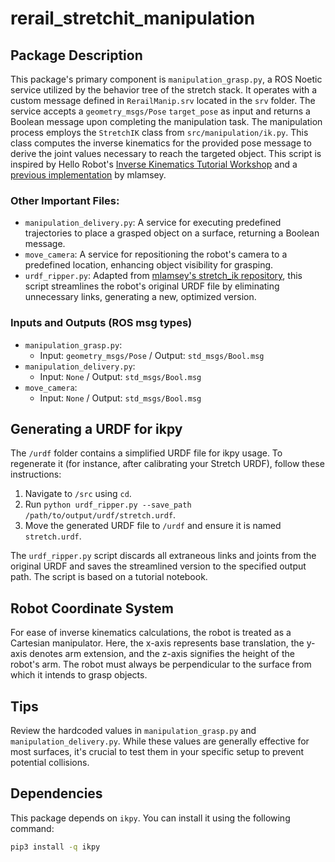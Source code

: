 # rerail_stretchit_manipulation

## Package Description

This package's primary component is `manipulation_grasp.py`, a ROS Noetic service utilized by the behavior tree of the stretch stack. It operates with a custom message defined in `RerailManip.srv` located in the `srv` folder. The service accepts a `geometry_msgs/Pose` `target_pose` as input and returns a Boolean message upon completing the manipulation task. The manipulation process employs the `StretchIK` class from `src/manipulation/ik.py`. This class computes the inverse kinematics for the provided pose message to derive the joint values necessary to reach the targeted object. This script is inspired by Hello Robot's [Inverse Kinematics Tutorial Workshop](https://forum.hello-robot.com/t/inverse-kinematics-tutorial-workshop-recording/639) and a [previous implementation](https://github.com/mlamsey/stretch_ik) by mlamsey.

### Other Important Files:

- `manipulation_delivery.py`: A service for executing predefined trajectories to place a grasped object on a surface, returning a Boolean message.
- `move_camera`: A service for repositioning the robot's camera to a predefined location, enhancing object visibility for grasping.
- `urdf_ripper.py`: Adapted from [mlamsey's stretch_ik repository](https://github.com/mlamsey/stretch_ik), this script streamlines the robot's original URDF file by eliminating unnecessary links, generating a new, optimized version.

### Inputs and Outputs (ROS msg types)
- `manipulation_grasp.py`: 
    - Input: `geometry_msgs/Pose` / Output: `std_msgs/Bool.msg`
- `manipulation_delivery.py`: 
    - Input: `None` / Output: `std_msgs/Bool.msg`
- `move_camera`: 
    - Input: `None` / Output: `std_msgs/Bool.msg`

## Generating a URDF for ikpy

The `/urdf` folder contains a simplified URDF file for ikpy usage. To regenerate it (for instance, after calibrating your Stretch URDF), follow these instructions:

1. Navigate to `/src` using `cd`.
2. Run `python urdf_ripper.py --save_path /path/to/output/urdf/stretch.urdf`.
3. Move the generated URDF file to `/urdf` and ensure it is named `stretch.urdf`.

The `urdf_ripper.py` script discards all extraneous links and joints from the original URDF and saves the streamlined version to the specified output path. The script is based on a tutorial notebook.

## Robot Coordinate System

For ease of inverse kinematics calculations, the robot is treated as a Cartesian manipulator. Here, the x-axis represents base translation, the y-axis denotes arm extension, and the z-axis signifies the height of the robot's arm. The robot must always be perpendicular to the surface from which it intends to grasp objects.

## Tips

Review the hardcoded values in `manipulation_grasp.py` and `manipulation_delivery.py`. While these values are generally effective for most surfaces, it's crucial to test them in your specific setup to prevent potential collisions.

## Dependencies 

This package depends on `ikpy`. You can install it using the following command:

```bash 
pip3 install -q ikpy
